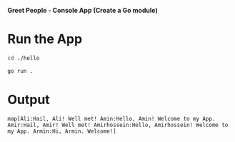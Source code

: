 **Greet People - Console App (Create a Go module)**

# Run the App

```bash
cd ./hello

go run .
```

# Output

```text
map[Ali:Hail, Ali! Well met! Amin:Hello, Amin! Welcome to my App. Amir:Hail, Amir! Well met! Amirhossein:Hello, Amirhossein! Welcome to my App. Armin:Hi, Armin. Welcome!]
```
